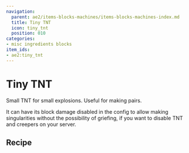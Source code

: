 ```yaml
---
navigation:
  parent: ae2/items-blocks-machines/items-blocks-machines-index.md
  title: Tiny TNT
  icon: tiny_tnt
  position: 010
categories:
- misc ingredients blocks
item_ids:
- ae2:tiny_tnt
---
```


# Tiny TNT

<BlockImage id="tiny_tnt" scale="8" />

Small TNT for small explosions. Useful for making <ItemLink id="quantum_entangled_singularity" /> pairs.

It can have its block damage disabled in the config to allow making singularities without the possibility
of griefing, if you want to disable TNT and creepers on your server.

## Recipe

<RecipeFor id="tiny_tnt" />
